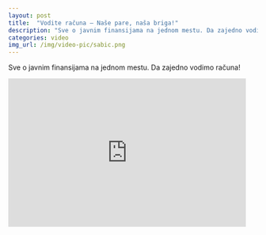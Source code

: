 ```yaml
---
layout: post
title:  "Vodite računa – Naše pare, naša briga!"
description: "Sve o javnim finansijama na jednom mestu. Da zajedno vodimo računa!"
categories: video
img_url: /img/video-pic/sabic.png
---
```


Sve o javnim finansijama na jednom mestu. Da zajedno vodimo računa!

<iframe width="480" height="300" src="https://www.youtube.com/embed/ojhc-jDKr6A" frameborder="0" allowfullscreen></iframe>
